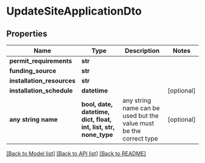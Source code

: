 # UpdateSiteApplicationDto


## Properties
Name | Type | Description | Notes
------------ | ------------- | ------------- | -------------
**permit_requirements** | **str** |  | 
**funding_source** | **str** |  | 
**installation_resources** | **str** |  | 
**installation_schedule** | **datetime** |  | [optional] 
**any string name** | **bool, date, datetime, dict, float, int, list, str, none_type** | any string name can be used but the value must be the correct type | [optional]

[[Back to Model list]](../README.md#documentation-for-models) [[Back to API list]](../README.md#documentation-for-api-endpoints) [[Back to README]](../README.md)


